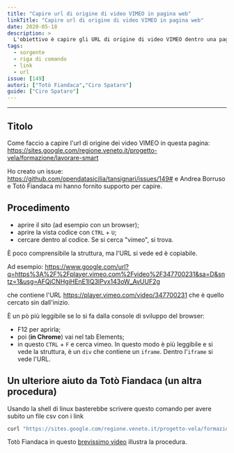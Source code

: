 ```yaml
---
title: "Capire url di origine di video VIMEO in pagina web"
linkTitle: "Capire url di origine di video VIMEO in pagina web"
date: 2020-05-18
description: >
  L'obiettivo è capire gli URL di origine di video VIMEO dentro una pagina [web](https://sites.google.com/regione.veneto.it/progetto-vela/formazione/lavorare-smart)
tags:
  - sorgente
  - riga di comando
  - link
  - url
issue: [149]
autori: ["Totò Fiandaca","Ciro Spataro"]
guide: ["Ciro Spataro"]
---
```


---

## Titolo

Come faccio a capire l'url di origine dei video VIMEO in questa pagina:
https://sites.google.com/regione.veneto.it/progetto-vela/formazione/lavorare-smart

Ho creato un issue: https://github.com/opendatasicilia/tansignari/issues/149# e Andrea Borruso e Totò Fiandaca mi hanno fornito supporto per capire.

## Procedimento

- aprire il sito (ad esempio con un browser);
- aprire la vista codice con `CTRL` + `U`;
- cercare dentro al codice.
Se si cerca "vimeo", si trova.

È poco comprensibile la struttura, ma l'URL si vede ed è copiabile.

Ad esempio:
https://www.google.com/url?q=https%3A%2F%2Fplayer.vimeo.com%2Fvideo%2F347700231&sa=D&sntz=1&usg=AFQjCNHgiHEnE1IQ3IPvx143oW_AvUUF2g

che contiene l'URL https://player.vimeo.com/video/347700231 che è quello cercato sin dall'inizio.

È un pò più leggibile se lo si fa dalla console di sviluppo del browser:
- F12 per aprirla;
- poi (**in Chrome**) vai nel tab Elements;
- in questo `CTRL` + `F` e cerca vimeo.
In questo modo è più leggibile e si vede la struttura, è un `div` che contiene un `iframe`. Dentro l'`iframe` si vede l'URL.


## Un ulteriore aiuto da Totò Fiandaca (un altra procedura)

Usando la shell di linux basterebbe scrivere questo comando per avere subito un file csv con i link

```Bash
curl "https://sites.google.com/regione.veneto.it/progetto-vela/formazione/lavorare-smart" | scrape -be "//div[iframe]"  | xq -r '.html.body.div[]."@data-url"' >vivaAndy.csv

```

Totò Fiandaca in questo [brevissimo video](https://www.loom.com/share/50c7264d37294f95b133ff1f3e9870d3) illustra la procedura.
